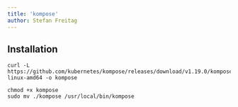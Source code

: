 ```yaml
---
title: 'kompose'
author: Stefan Freitag
---
```


## Installation

```shell
curl -L https://github.com/kubernetes/kompose/releases/download/v1.19.0/kompose-linux-amd64 -o kompose

chmod +x kompose
sudo mv ./kompose /usr/local/bin/kompose
```
